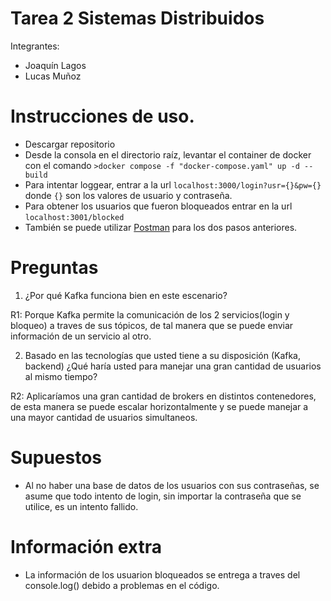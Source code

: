 # Tarea 2 Sistemas Distribuidos 
Integrantes:
- Joaquín Lagos
- Lucas Muñoz

# Instrucciones de uso.
- Descargar repositorio
- Desde la consola en el directorio raíz, levantar el container de docker con el comando ```>docker compose -f "docker-compose.yaml" up -d --build```
- Para intentar loggear, entrar a la url ```localhost:3000/login?usr={}&pw={}``` donde ```{}``` son los valores de usuario y contraseña.
- Para obtener los usuarios que fueron bloqueados entrar en la url ```localhost:3001/blocked```
- También se puede utilizar [Postman](https://www.postman.com) para los dos pasos anteriores.

# Preguntas

1. ¿Por qué Kafka funciona bien en este escenario?

R1: Porque Kafka permite la comunicación de los 2 servicios(login y bloqueo) a traves de sus tópicos, de tal manera que se puede enviar información de un servicio al otro.

2. Basado en las tecnologías que usted tiene a su disposición (Kafka, backend) ¿Qué haría usted para manejar
una gran cantidad de usuarios al mismo tiempo?

R2: Aplicaríamos una gran cantidad de brokers en distintos contenedores, de esta manera se puede escalar horizontalmente y se puede manejar a una mayor cantidad de usuarios simultaneos.

# Supuestos
- Al no haber una base de datos de los usuarios con sus contraseñas, se asume que todo intento de login, sin importar la contraseña que se utilice, es un intento fallido.

# Información extra
- La información de los usuarion bloqueados se entrega a traves del console.log() debido a problemas en el código.
